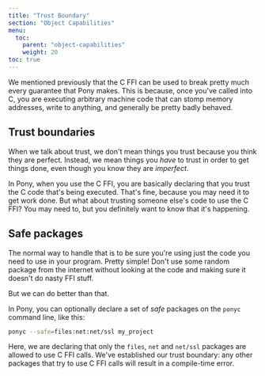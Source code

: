 ```yaml
---
title: "Trust Boundary"
section: "Object Capabilities"
menu:
  toc:
    parent: "object-capabilities"
    weight: 20
toc: true
---
```


We mentioned previously that the C FFI can be used to break pretty much every guarantee that Pony makes. This is because, once you've called into C, you are executing arbitrary machine code that can stomp memory addresses, write to anything, and generally be pretty badly behaved.

## Trust boundaries

When we talk about trust, we don't mean things you trust because you think they are perfect. Instead, we mean things you _have_ to trust in order to get things done, even though you know they are _imperfect_.

In Pony, when you use the C FFI, you are basically declaring that you trust the C code that's being executed. That's fine, because you may need it to get work done. But what about trusting someone else's code to use the C FFI? You may need to, but you definitely want to know that it's happening.

## Safe packages

The normal way to handle that is to be sure you're using just the code you need to use in your program. Pretty simple! Don't use some random package from the internet without looking at the code and making sure it doesn't do nasty FFI stuff.

But we can do better than that.

In Pony, you can optionally declare a set of _safe_ packages on the `ponyc` command line, like this:

```sh
ponyc --safe=files:net:net/ssl my_project
```

Here, we are declaring that only the `files`, `net` and `net/ssl` packages are allowed to use C FFI calls. We've established our trust boundary: any other packages that try to use C FFI calls will result in a compile-time error.
